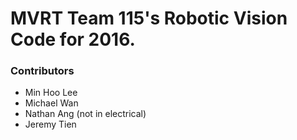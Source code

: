 # MVRT Team 115's Robotic Vision Code for 2016.

### Contributors
- Min Hoo Lee
- Michael Wan
- Nathan Ang (not in electrical)
- Jeremy Tien


